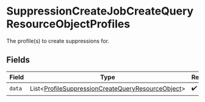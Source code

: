 # SuppressionCreateJobCreateQueryResourceObjectProfiles

The profile(s) to create suppressions for.


## Fields

| Field                                                                                                                        | Type                                                                                                                         | Required                                                                                                                     | Description                                                                                                                  |
| ---------------------------------------------------------------------------------------------------------------------------- | ---------------------------------------------------------------------------------------------------------------------------- | ---------------------------------------------------------------------------------------------------------------------------- | ---------------------------------------------------------------------------------------------------------------------------- |
| `data`                                                                                                                       | List\<[ProfileSuppressionCreateQueryResourceObject](../../models/components/ProfileSuppressionCreateQueryResourceObject.md)> | :heavy_check_mark:                                                                                                           | N/A                                                                                                                          |
